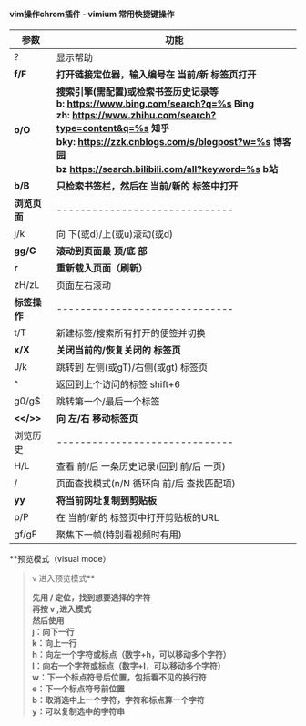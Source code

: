 #### vim操作chrom插件 - vimium 常用快捷键操作
|参数|功能|
|-|--|
|?|显示帮助|
|**f/F**|**打开链接定位器，输入编号在 当前/新 标签页打开**|
|**o/O**|**搜索引擎(需配置)或检索书签历史记录等<br>b: https://www.bing.com/search?q=%s Bing<br>zh: https://www.zhihu.com/search?type=content&q=%s  知乎<br>bky: https://zzk.cnblogs.com/s/blogpost?w=%s  博客园<br>bz https://search.bilibili.com/all?keyword=%s  b站**|
|**b/B**|**只检索书签栏，然后在 当前/新的 标签中打开**|
|**浏览页面**| ------------------------------ |
|j/k|向 下(或d)/上(或u)滚动(或d)|
|**gg/G**|**滚动到页面最 顶/底 部**|
|**r**|**重新载入页面（刷新）**|
|zH/zL|页面左右滚动|
|**标签操作**| ------------------------------ |
|t/T|新建标签/搜索所有打开的便签并切换|
|**x/X**| **关闭当前的/恢复关闭的 标签页** |
|J/k| 跳转到 左侧(或gT)/右侧(或gt) 标签页|
| ^ | 返回到上个访问的标签 shift+6|
|g0/g$| 跳转第一个/最后一个标签|
|**<</>>**| **向 左/右 移动标签页** |
|浏览历史| ------------------------------ |
|H/L|查看 前/后 一条历史记录(回到 前/后 一页)|
| / |页面查找模式(n/N 循环向 前/后 查找匹配项)|
|**yy**|**将当前网址复制到剪贴板**|
|p/P|在 当前/新的 标签页中打开剪贴板的URL|
|gf/gF|聚焦下一帧(特别看视频时有用)|

**预览模式（visual mode）  

> v 进入预览模式** 
>
> **先用 / 定位，找到想要选择的字符  
>     再按 v ,进入模式  
>     然后使用  
>     j：向下一行  
>     k：向上一行  
>     h：向左一个字符或标点（数字+h，可以移动多个字符）  
>     l：向右一个字符或标点（数字+l，可以移动多个字符）  
>     w：下一个标点符号后位置，包括看不见的换行符  
>     e：下一个标点符号前位置  
>     b：取消选中上一个字符，字符和标点算一个字符  
>     y：可以复制选中的字符串**
